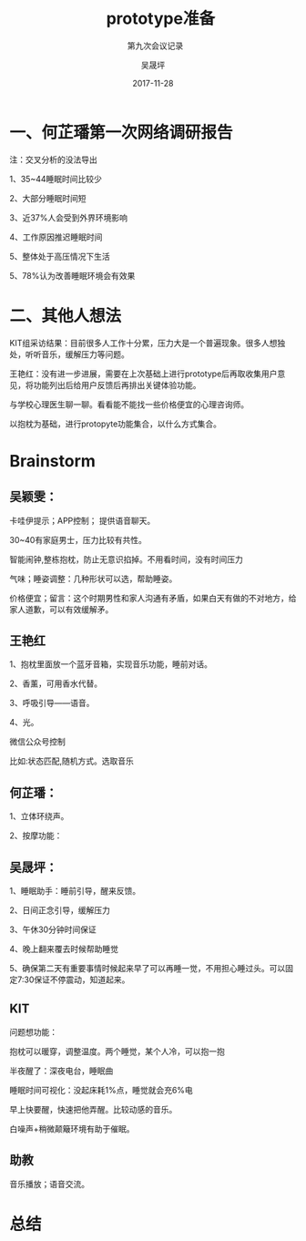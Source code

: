 ﻿---
layout:     post
title:      prototype准备
subtitle:   第九次会议记录
date:       2017-11-28
author:     吴晟坪
header-img: img/Meeting_Record_bg.png
catalog: true
tags:
    - 会议记录
---

# 一、何芷璠第一次网络调研报告


注：交叉分析的没法导出


1、35~44睡眠时间比较少<br>

2、大部分睡眠时间短<br>

3、近37%人会受到外界环境影响<br>

4、工作原因推迟睡眠时间<br>

5、整体处于高压情况下生活<br>

5、78%认为改善睡眠环境会有效果<br>

# 二、其他人想法


KIT组采访结果：目前很多人工作十分累，压力大是一个普遍现象。很多人想独处，听听音乐，缓解压力等问题。<br>

王艳红：没有进一步进展，需要在上次基础上进行prototype后再取收集用户意见，将功能列出后给用户反馈后再排出关键体验功能。<br>

与学校心理医生聊一聊。看看能不能找一些价格便宜的心理咨询师。<br>

以抱枕为基础，进行protopyte功能集合，以什么方式集合。<br>

# Brainstorm

## 吴颖雯：

卡哇伊提示；APP控制； 提供语音聊天。<br>

30~40有家庭男士，压力比较有共性。<br>

智能闹钟,整栋抱枕，防止无意识掐掉。不用看时间，没有时间压力<br>

气味；睡姿调整：几种形状可以选，帮助睡姿。<br>

价格便宜；留言：这个时期男性和家人沟通有矛盾，如果白天有做的不对地方，给家人道歉，可以有效缓解矛。<br>

## 王艳红

1、抱枕里面放一个蓝牙音箱，实现音乐功能，睡前对话。<br>

2、香薰，可用香水代替。<br>

3、呼吸引导——语音。<br>

4、光。<br>

微信公众号控制<br>

比如:状态匹配,随机方式。选取音乐<br>

## 何芷璠：

1、立体环绕声。<br>

2、按摩功能：<br>

## 吴晟坪：

1、睡眠助手：睡前引导，醒来反馈。<br>

2、日间正念引导，缓解压力<br>

3、午休30分钟时间保证<br>

4、晚上翻来覆去时候帮助睡觉<br>

5、确保第二天有重要事情时候起来早了可以再睡一觉，不用担心睡过头。可以固定7:30保证不停震动，知道起来。<br>

## KIT

问题想功能：

抱枕可以暖穿，调整温度。两个睡觉，某个人冷，可以抱一抱<br>

半夜醒了：深夜电台，睡眠曲<br>

睡眠时间可视化：没起床耗1%点，睡觉就会充6%电<br>

早上快要醒，快速把他弄醒。比较动感的音乐。<br>

白噪声+稍微颠簸环境有助于催眠。<br>

## 助教

音乐播放；语音交流。<br>

# 总结

